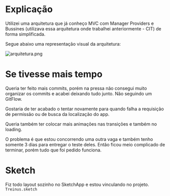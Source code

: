 # Explicação

Utilizei uma arquitetura que já conheço MVC com Manager Providers e Bussines (utilizava essa arquitetura onde trabalhei anteriormente - CIT) de forma simplificada.

Segue abaixo uma representação visual da arquitetura:

![arquitetura.png](https://drive.google.com/uc?export=view&id=0B8C02BR9xVPzX0U1VDJCZTBzNEU)

# Se tivesse mais tempo

Queria ter feito mais commits, porém na pressa não consegui muito organizar os commits e acabei deixando tudo junto. Não seguindo um GitFlow.

Gostaria de ter acabado o tentar novamente para quando falha a requisição de permissão ou de busca da localização do app.

Queria também ter colocar mais animações nas transições e também no loading.

O problema é que estou concorrendo uma outra vaga e também tenho somente 3 dias para entregar o teste deles. Então ficou meio complicado de terminar, porém tudo que foi pedido funciona.

# Sketch

Fiz todo layout sozinho no SketchApp e estou vinculando no projeto. `Treinus.sketch`